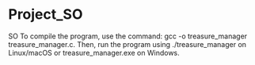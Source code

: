 # Project_SO
SO
To compile the program, use the command: gcc -o treasure_manager treasure_manager.c.
Then, run the program using ./treasure_manager on Linux/macOS or treasure_manager.exe on Windows.
